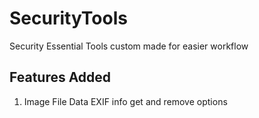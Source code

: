 # SecurityTools
Security Essential Tools custom made for easier workflow


## Features Added
  1. Image File Data EXIF info get and remove options

